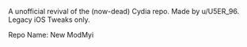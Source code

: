 A unofficial revival of the (now-dead) Cydia repo. Made by u/U5ER_96. Legacy iOS Tweaks only.

Repo Name: New ModMyi
